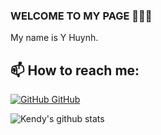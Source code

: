### WELCOME TO MY PAGE 👋👋👋
My name is Y Huynh. <br>
## 📫 How to reach me: 

 [![GitHub](https://i.stack.imgur.com/tskMh.png) GitHub](https://github.com/KendyHuynh/)



![Kendy's github stats](https://github-readme-stats-git-masterrstaa-rickstaa.vercel.app/api?username=uvipen&show_icons=true&theme=tokyonight&hide=contribs,prs,issues)



<!-- **KendyHuynh/KendyHuynh** is a ✨ _special_ ✨ repository because its `README.md` (this file) appears on your GitHub profile.

Here are some ideas to get you started:

- 🔭 I’m currently working on ...
- 🌱 I’m currently learning ...
- 👯 I’m looking to collaborate on ...
- 🤔 I’m looking for help with ...
- 💬 Ask me about ...
- 📫 How to reach me: ...
- 😄 Pronouns: ...
- ⚡ Fun fact: ... -->

